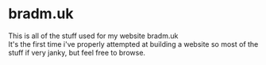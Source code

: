 # bradm.uk

This is all of the stuff used for my website bradm.uk <br> It's the first time i've properly attempted at building a website so most of the stuff if very janky, but feel free to browse.